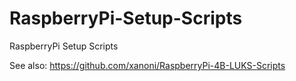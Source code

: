 # RaspberryPi-Setup-Scripts

RaspberryPi Setup Scripts

See also: https://github.com/xanoni/RaspberryPi-4B-LUKS-Scripts

